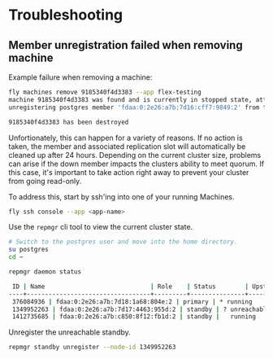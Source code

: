# Troubleshooting


##  Member unregistration failed when removing machine

Example failure when removing a machine:
```bash
fly machines remove 9185340f4d3383 --app flex-testing
machine 9185340f4d3383 was found and is currently in stopped state, attempting to destroy...
unregistering postgres member 'fdaa:0:2e26:a7b:7d16:cff7:9849:2' from the cluster...  <insert-random-error-here> (failed)

9185340f4d3383 has been destroyed
```

Unfortionately, this can happen for a variety of reasons. If no action is taken, the member and associated replication slot will automatically be cleaned up after 24 hours.  Depending on the current cluster size, problems can arise if the down member impacts the clusters ability to meet quorum. If this case, it's important to take action right away to prevent your cluster from going read-only.


To address this, start by ssh'ing into one of your running Machines.

```bash
fly ssh console --app <app-name>
```

Use the `repmgr` cli tool to view the current cluster state.
```bash
# Switch to the postgres user and move into the home directory.
su postgres
cd ~

repmgr daemon status

 ID | Name                             | Role    | Status        | Upstream                           | repmgrd | PID | Paused? | Upstream last seen
----+----------------------------------+---------+---------------+------------------------------------+---------+-----+---------+--------------------
 376084936 | fdaa:0:2e26:a7b:7d18:1a68:804e:2 | primary | * running     |                                    | running | 630 | no      | n/a
 1349952263 | fdaa:0:2e26:a7b:7d17:4463:955d:2 | standby | ? unreachable | ? fdaa:0:2e26:a7b:7d18:1a68:804e:2 | n/a     | n/a | n/a     | n/a
 1412735685 | fdaa:0:2e26:a7b:c850:8f12:fb1d:2 | standby |   running     | fdaa:0:2e26:a7b:7d18:1a68:804e:2   | running | 617 | no      | 1 second(s) ago

```


Unregister the unreachable standby.
```bash
repmgr standby unregister --node-id 1349952263
```
